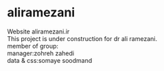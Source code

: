 aliramezani
===========

Website aliramezani.ir														
This project is under construction for dr ali ramezani.                                                                   
member of group:                                                                                                        
manager:zohreh zahedi                                                                                                   
data & css:somaye soodmand